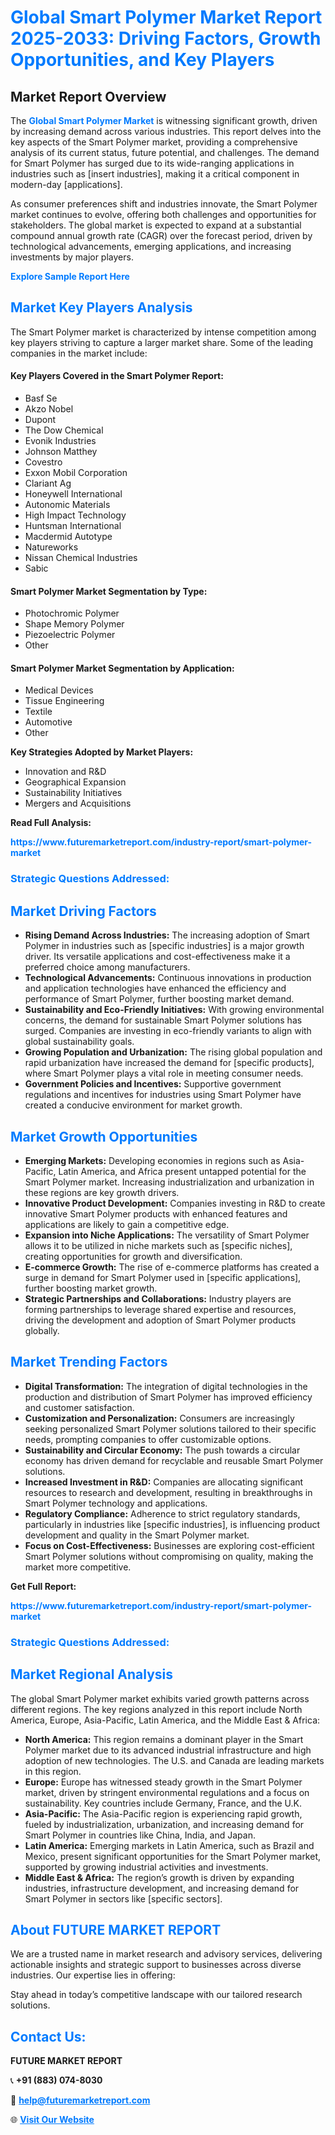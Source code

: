 <h1 style="color: #007BFF;">Global Smart Polymer Market Report 2025-2033: Driving Factors, Growth Opportunities, and Key Players</h1>

<section id="overview">
<h2>Market Report Overview</h2>
<p>The <a href="https://www.futuremarketreport.com/industry-report/smart-polymer-market" style="color: #007BFF; text-decoration: none;"><strong>Global Smart Polymer Market</strong></a> is witnessing significant growth, driven by increasing demand across various industries. This report delves into the key aspects of the Smart Polymer market, providing a comprehensive analysis of its current status, future potential, and challenges. The demand for Smart Polymer has surged due to its wide-ranging applications in industries such as [insert industries], making it a critical component in modern-day [applications].</p>
<p>As consumer preferences shift and industries innovate, the Smart Polymer market continues to evolve, offering both challenges and opportunities for stakeholders. The global market is expected to expand at a substantial compound annual growth rate (CAGR) over the forecast period, driven by technological advancements, emerging applications, and increasing investments by major players.</p>
</section>

<section id="overview">
<p><a href="https://www.futuremarketreport.com/request-sample/reportId=30026" style="color: #007BFF; text-decoration: none;"><strong>Explore Sample Report Here</strong></a></p>
</section>

<section id="key-players">
<h2 style="color: #007BFF;">Market Key Players Analysis</h2>
<p>The Smart Polymer market is characterized by intense competition among key players striving to capture a larger market share. Some of the leading companies in the market include:</p>
<h4>Key Players Covered in the Smart Polymer Report:</h4>
<ul><li>Basf Se</li><li>Akzo Nobel</li><li>Dupont</li><li>The Dow Chemical</li><li>Evonik Industries</li><li>Johnson Matthey</li><li>Covestro</li><li>Exxon Mobil Corporation</li><li>Clariant Ag</li><li>Honeywell International</li><li>Autonomic Materials</li><li>High Impact Technology</li><li>Huntsman International</li><li>Macdermid Autotype</li><li>Natureworks</li><li>Nissan Chemical Industries</li><li>Sabic</li></ul>
<h4>Smart Polymer Market Segmentation by Type:</h4>
<ul><li>Photochromic Polymer</li><li>Shape Memory Polymer</li><li>Piezoelectric Polymer</li><li>Other</li></ul>

<h4>Smart Polymer Market Segmentation by Application:</h4>
<ul><li>Medical Devices</li><li>Tissue Engineering</li><li>Textile</li><li>Automotive</li><li>Other</li></ul>
<p><strong>Key Strategies Adopted by Market Players:</strong></p>
<ul>
<li>Innovation and R&D</li>
<li>Geographical Expansion</li>
<li>Sustainability Initiatives</li>
<li>Mergers and Acquisitions</li>
</ul>
</section>

<section>
<p><strong>Read Full Analysis: </strong></p><a href="https://www.futuremarketreport.com/industry-report/smart-polymer-market" style="color: #007BFF; text-decoration: none;"><strong>https://www.futuremarketreport.com/industry-report/smart-polymer-market</strong></a>
<h3 style="color: #007BFF;">Strategic Questions Addressed:</h3>
</section>

<section id="driving-factors">
<h2 style="color: #007BFF;">Market Driving Factors</h2>
<ul>
<li><strong>Rising Demand Across Industries:</strong> The increasing adoption of Smart Polymer in industries such as [specific industries] is a major growth driver. Its versatile applications and cost-effectiveness make it a preferred choice among manufacturers.</li>
<li><strong>Technological Advancements:</strong> Continuous innovations in production and application technologies have enhanced the efficiency and performance of Smart Polymer, further boosting market demand.</li>
<li><strong>Sustainability and Eco-Friendly Initiatives:</strong> With growing environmental concerns, the demand for sustainable Smart Polymer solutions has surged. Companies are investing in eco-friendly variants to align with global sustainability goals.</li>
<li><strong>Growing Population and Urbanization:</strong> The rising global population and rapid urbanization have increased the demand for [specific products], where Smart Polymer plays a vital role in meeting consumer needs.</li>
<li><strong>Government Policies and Incentives:</strong> Supportive government regulations and incentives for industries using Smart Polymer have created a conducive environment for market growth.</li>
</ul>
</section>

<section id="growth-opportunities">
<h2 style="color: #007BFF;">Market Growth Opportunities</h2>
<ul>
<li><strong>Emerging Markets:</strong> Developing economies in regions such as Asia-Pacific, Latin America, and Africa present untapped potential for the Smart Polymer market. Increasing industrialization and urbanization in these regions are key growth drivers.</li>
<li><strong>Innovative Product Development:</strong> Companies investing in R&D to create innovative Smart Polymer products with enhanced features and applications are likely to gain a competitive edge.</li>
<li><strong>Expansion into Niche Applications:</strong> The versatility of Smart Polymer allows it to be utilized in niche markets such as [specific niches], creating opportunities for growth and diversification.</li>
<li><strong>E-commerce Growth:</strong> The rise of e-commerce platforms has created a surge in demand for Smart Polymer used in [specific applications], further boosting market growth.</li>
<li><strong>Strategic Partnerships and Collaborations:</strong> Industry players are forming partnerships to leverage shared expertise and resources, driving the development and adoption of Smart Polymer products globally.</li>
</ul>
</section>

<section id="trending-factors">
<h2 style="color: #007BFF;">Market Trending Factors</h2>
<ul>
<li><strong>Digital Transformation:</strong> The integration of digital technologies in the production and distribution of Smart Polymer has improved efficiency and customer satisfaction.</li>
<li><strong>Customization and Personalization:</strong> Consumers are increasingly seeking personalized Smart Polymer solutions tailored to their specific needs, prompting companies to offer customizable options.</li>
<li><strong>Sustainability and Circular Economy:</strong> The push towards a circular economy has driven demand for recyclable and reusable Smart Polymer solutions.</li>
<li><strong>Increased Investment in R&D:</strong> Companies are allocating significant resources to research and development, resulting in breakthroughs in Smart Polymer technology and applications.</li>
<li><strong>Regulatory Compliance:</strong> Adherence to strict regulatory standards, particularly in industries like [specific industries], is influencing product development and quality in the Smart Polymer market.</li>
<li><strong>Focus on Cost-Effectiveness:</strong> Businesses are exploring cost-efficient Smart Polymer solutions without compromising on quality, making the market more competitive.</li>
</ul>
</section>

<section>
<p><strong>Get Full Report: </strong></p><a href="https://www.futuremarketreport.com/industry-report/smart-polymer-market" style="color: #007BFF; text-decoration: none;"><strong>https://www.futuremarketreport.com/industry-report/smart-polymer-market</strong></a>
<h3 style="color: #007BFF;">Strategic Questions Addressed:</h3>
</section>


<section id="regional-analysis">
<h2 style="color: #007BFF;">Market Regional Analysis</h2>
<p>The global Smart Polymer market exhibits varied growth patterns across different regions. The key regions analyzed in this report include North America, Europe, Asia-Pacific, Latin America, and the Middle East & Africa:</p>
<ul>
<li><strong>North America:</strong> This region remains a dominant player in the Smart Polymer market due to its advanced industrial infrastructure and high adoption of new technologies. The U.S. and Canada are leading markets in this region.</li>
<li><strong>Europe:</strong> Europe has witnessed steady growth in the Smart Polymer market, driven by stringent environmental regulations and a focus on sustainability. Key countries include Germany, France, and the U.K.</li>
<li><strong>Asia-Pacific:</strong> The Asia-Pacific region is experiencing rapid growth, fueled by industrialization, urbanization, and increasing demand for Smart Polymer in countries like China, India, and Japan.</li>
<li><strong>Latin America:</strong> Emerging markets in Latin America, such as Brazil and Mexico, present significant opportunities for the Smart Polymer market, supported by growing industrial activities and investments.</li>
<li><strong>Middle East & Africa:</strong> The region’s growth is driven by expanding industries, infrastructure development, and increasing demand for Smart Polymer in sectors like [specific sectors].</li>
</ul>
</section>

<footer>
<h2 style="color: #007BFF;">About FUTURE MARKET REPORT</h2>
<p>We are a trusted name in market research and advisory services, delivering actionable insights and strategic support to businesses across diverse industries. Our expertise lies in offering:</p>

<p>Stay ahead in today’s competitive landscape with our tailored research solutions.</p>

<h2 style="color: #007BFF;">Contact Us:</h2>
<p><strong>FUTURE MARKET REPORT</strong></p>
<p>📞 <strong>+91 (883) 074-8030</strong></p>
<p>📧 <strong><a href="mailto:help@futuremarketreport.com" style="color: #007BFF;">help@futuremarketreport.com</a></strong></p>
<p>🌐 <strong><a href="https://www.futuremarketreport.com/" style="color: #007BFF;">Visit Our Website</a></strong></p>
</footer>
